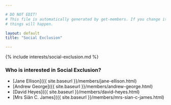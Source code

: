 ```yaml
---

# DO NOT EDIT!
# This file is automatically generated by get-members. If you change it, bad
# things will happen.

layout: default
title: "Social Exclusion"

---
```


{% include interests/social-exclusion.md %}

### Who is interested in Social Exclusion?


* [Jane Ellison]({{ site.baseurl }}/members/jane-ellison.html)
* [Andrew George]({{ site.baseurl }}/members/andrew-george.html)
* [David Heyes]({{ site.baseurl }}/members/david-heyes.html)
* [Mrs Siân C. James]({{ site.baseurl }}/members/mrs-sian-c-james.html)
